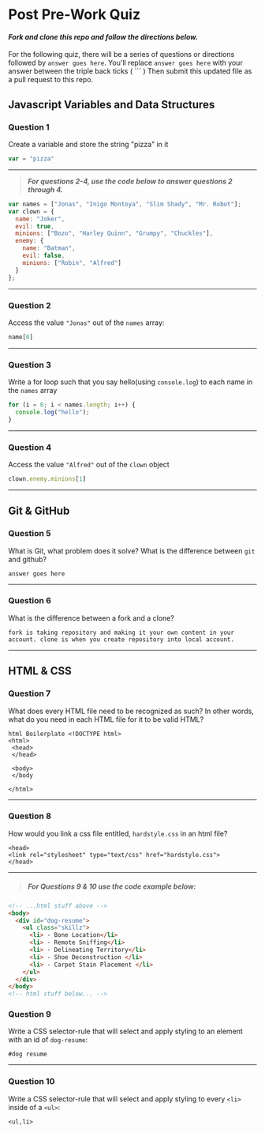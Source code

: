 # Post Pre-Work Quiz

#### ***Fork and clone this repo and follow the directions below.***

For the following quiz, there will be a series of questions or directions followed by `answer goes here`. You'll replace `answer goes here` with your answer between the triple back ticks ( \`\`\` ) Then submit this updated file as a pull request to this repo.

## Javascript Variables and Data Structures

### Question 1

Create a variable and store the string "pizza" in it

```js
var = "pizza"
```

---

>  ***For questions 2-4, use the code below to answer questions 2 through 4.***

```js
var names = ["Jonas", "Inigo Montoya", "Slim Shady", "Mr. Robot"];
var clown = {
  name: "Joker",
  evil: true,
  minions: ["Bozo", "Harley Quinn", "Grumpy", "Chuckles"],
  enemy: {
    name: "Batman",
    evil: false,
    minions: ["Robin", "Alfred"]  
  }
};
```

---

### Question 2

Access the value `"Jonas"` out of the `names` array:

```js
name[0]
```

---

### Question 3

Write a for loop such that you say hello(using `console.log`) to each name in the `names` array

```js
for (i = 0; i < names.length; i++) {
  console.log("hello");
}
```

---


### Question 4

Access the value `"Alfred"` out of the `clown` object

```js
clown.enemy.minions[1]
```

---

## Git & GitHub

### Question 5

What is Git, what problem does it solve? What is the difference between `git` and github?

```
answer goes here

```

---

### Question 6

What is the difference between a fork and a clone?

```
fork is taking repository and making it your own content in your account. clone is when you create repository into local account.

```

---

## HTML & CSS

### Question 7

What does every HTML file need to be recognized as such? In other words, what do you need in each HTML file for it to be valid HTML?

```
html Boilerplate <!DOCTYPE html>
<html>
 <head>
 </head>

 <body>
 </body

</html>
```

---

### Question 8

How would you link a css file entitled, `hardstyle.css` in an html file?

```
<head>
<link rel="stylesheet" type="text/css" href="hardstyle.css">
</head>
```

---

> ##### For Questions 9 & 10 use the code example below:

```HTML
<!-- ...html stuff above -->
<body>
  <div id="dog-resume">
    <ul class="skillz">
      <li> - Bone Location</li>
      <li> - Remote Sniffing</li>
      <li> - Delineating Territory</li>
      <li> - Shoe Deconstruction </li>
      <li> - Carpet Stain Placement </li>
    </ul>
  </div>
</body>
<!-- html stuff below... -->
```

### Question 9

Write a CSS selector-rule that will select and apply styling to an element with an id of `dog-resume`:


```
#dog resume
```

---

### Question 10

Write a CSS selector-rule that will select and apply styling to every `<li>` inside of a `<ul>`:

```
<ul,li>
```
